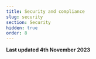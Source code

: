 ```yaml
---
title: Security and compliance
slug: security
section: Security
hidden: true
order: 8
---
```


**Last updated 4th November 2023**

